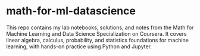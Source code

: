 # math-for-ml-datascience
This repo contains my lab notebooks, solutions, and notes from the Math for Machine Learning and Data Science Specialization on Coursera. It covers linear algebra, calculus, probability, and statistics foundations for machine learning, with hands-on practice using Python and Jupyter.
